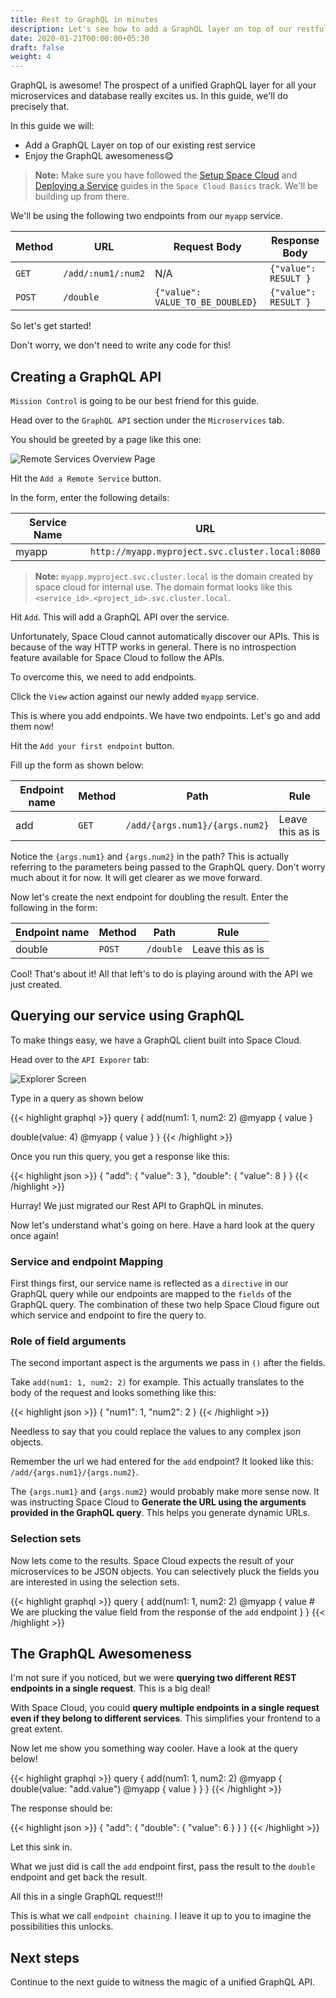 ```yaml
---
title: Rest to GraphQL in minutes
description: Let's see how to add a GraphQL layer on top of our restful services instantly
date: 2020-01-21T00:00:00+05:30
draft: false
weight: 4
---
```


GraphQL is awesome! The prospect of a unified GraphQL layer for all your microservices and database really excites us. In this guide, we'll do precisely that.

In this guide we will:

- Add a GraphQL Layer on top of our existing rest service
- Enjoy the GraphQL awesomeness😋

> **Note:** Make sure you have followed the [Setup Space Cloud](/space-cloud/basics/setup) and [Deploying a Service](/space-cloud/basics/deploy-a-service) guides in the `Space Cloud Basics` track. We'll be building up from there.

We'll be using the following two endpoints from our `myapp` service.

Method  | URL                 | Request Body                      | Response Body 
---     | ---                 | ---                               | --- 
`GET`   | `/add/:num1/:num2`  | N/A                            | `{"value": RESULT }` 
`POST`  | `/double`           | `{"value": VALUE_TO_BE_DOUBLED}`  | `{"value": RESULT }` 

So let's get started!

Don't worry, we don't need to write any code for this!

## Creating a GraphQL API

`Mission Control` is going to be our best friend for this guide.

Head over to the `GraphQL API` section under the `Microservices` tab.

You should be greeted by a page like this one:

![Remote Services Overview Page](/images/screenshots/remote-services-overview.png)

Hit the `Add a Remote Service` button.

In the form, enter the following details:

Service Name  | URL
---           | ---
myapp         | `http://myapp.myproject.svc.cluster.local:8080`

> **Note:** `myapp.myproject.svc.cluster.local` is the domain created by space cloud for internal use. The domain format looks like this `<service_id>.<project_id>.svc.cluster.local`.

Hit `Add`. This will add a GraphQL API over the service.

Unfortunately, Space Cloud cannot automatically discover our APIs. This is because of the way HTTP works in general. There is no introspection feature available for Space Cloud to follow the APIs.

To overcome this, we need to add endpoints.

Click the `View` action against our newly added `myapp` service.

This is where you add endpoints. We have two endpoints. Let's go and add them now!

Hit the `Add your first endpoint` button.

Fill up the form as shown below:

Endpoint name   | Method  | Path                            | Rule
---             | ---     | ---                             | ---
add             | `GET`   | `/add/{args.num1}/{args.num2}`  | Leave this as is


Notice the `{args.num1}` and `{args.num2}` in the path? This is actually referring to the parameters being passed to the GraphQL query. Don't worry much about it for now. It will get clearer as we move forward.

Now let's create the next endpoint for doubling the result. Enter the following in the form:

Endpoint name   | Method  | Path                            | Rule
---             | ---     | ---                             | ---
double          | `POST`  | `/double`                   | Leave this as is

Cool! That's about it! All that left's to do is playing around with the API we just created.

## Querying our service using GraphQL

To make things easy, we have a GraphQL client built into Space Cloud.

Head over to the `API Exporer` tab:

![Explorer Screen](/images/screenshots/explorer.png)

Type in a query as shown below

{{< highlight graphql >}}
query {
  add(num1: 1, num2: 2) @myapp {
    value
  }

  double(value: 4) @myapp {
    value
  }
}
{{< /highlight >}}

Once you run this query, you get a response like this:

{{< highlight json >}}
{
  "add": {
    "value": 3
  },
  "double": {
    "value": 8
  }
}
{{< /highlight >}}

Hurray! We just migrated our Rest API to GraphQL in minutes.

Now let's understand what's going on here. Have a hard look at the query once again!

### Service and endpoint Mapping
First things first, our service name is reflected as a `directive` in our GraphQL query while our endpoints are mapped to the `fields` of the GraphQL query. The combination of these two help Space Cloud figure out which service and endpoint to fire the query to.

### Role of field arguments
The second important aspect is the arguments we pass in `()` after the fields.

Take `add(num1: 1, num2: 2)` for example. This actually translates to the body of the request and looks something like this:

{{< highlight json >}}
{
  "num1": 1,
  "num2": 2
}
{{< /highlight >}}

Needless to say that you could replace the values to any complex json objects.

Remember the url we had entered for the `add` endpoint? It looked like this: `/add/{args.num1}/{args.num2}`.

The `{args.num1}` and `{args.num2}` would probably make more sense now. It was instructing Space Cloud to **Generate the URL using the arguments provided in the GraphQL query**. This helps you generate dynamic URLs.

### Selection sets
Now lets come to the results. Space Cloud expects the result of your microservices to be JSON objects. You can selectively pluck the fields you are interested in using the selection sets.


{{< highlight graphql >}}
query {
  add(num1: 1, num2: 2) @myapp {
    value      # We are plucking the value field from the response of the `add` endpoint
  }
}
{{< /highlight >}}

## The GraphQL Awesomeness

I'm not sure if you noticed, but we were **querying two different REST endpoints in a single request**. This is a big deal!

With Space Cloud, you could **query multiple endpoints in a single request even if they belong to different services**. This simplifies your frontend to a great extent.

Now let me show you something way cooler. Have a look at the query below!

{{< highlight graphql >}}
query {
  add(num1: 1, num2: 2) @myapp {
    double(value: "add.value") @myapp {
      value
    }
  }
}
{{< /highlight >}}

The response should be:

{{< highlight json >}}
{
  "add": {
    "double": {
      "value": 6
    }
  }
}
{{< /highlight >}}

Let this sink in. 

What we just did is call the `add` endpoint first, pass the result to the `double` endpoint and get back the result. 

All this in a single GraphQL request!!!

This is what we call `endpoint chaining`. I leave it up to you to imagine the possibilities this unlocks.

## Next steps

Continue to the next guide to witness the magic of a unified GraphQL API.
